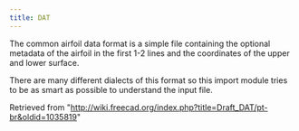 ```yaml
---
title: DAT
---
```

The common airfoil data format is a simple file containing the optional metadata of the airfoil in the first 1-2 lines and the coordinates of the upper and lower surface.

There are many different dialects of this format so this import module tries to be as smart as possible to understand the input file.

Retrieved from "<http://wiki.freecad.org/index.php?title=Draft_DAT/pt-br&oldid=1035819>"
